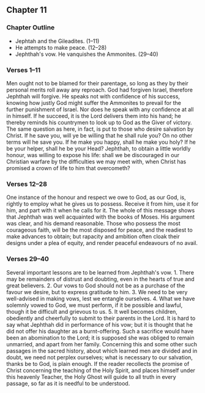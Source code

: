 ## Chapter 11

### Chapter Outline

- Jephtah and the Gileadites. (1–11)
- He attempts to make peace. (12–28)
- Jephthah's vow. He vanquishes the Ammonites. (29–40)

### Verses 1–11

Men ought not to be blamed for their parentage, so long as they by their personal merits roll away any reproach. God had forgiven Israel, therefore Jephthah will forgive. He speaks not with confidence of his success, knowing how justly God might suffer the Ammonites to prevail for the further punishment of Israel. Nor does he speak with any confidence at all in himself. If he succeed, it is the Lord delivers them into his hand; he thereby reminds his countrymen to look up to God as the Giver of victory. The same question as here, in fact, is put to those who desire salvation by Christ. If he save you, will ye be willing that he shall rule you? On no other terms will he save you. If he make you happy, shall he make you holy? If he be your helper, shall he be your Head? Jephthah, to obtain a little worldly honour, was willing to expose his life: shall we be discouraged in our Christian warfare by the difficulties we may meet with, when Christ has promised a crown of life to him that overcometh?

### Verses 12–28

One instance of the honour and respect we owe to God, as our God, is, rightly to employ what he gives us to possess. Receive it from him, use it for him, and part with it when he calls for it. The whole of this message shows that Jephthah was well acquainted with the books of Moses. His argument was clear, and his demand reasonable. Those who possess the most courageous faith, will be the most disposed for peace, and the readiest to make advances to obtain; but rapacity and ambition often cloak their designs under a plea of equity, and render peaceful endeavours of no avail.

### Verses 29–40

Several important lessons are to be learned from Jephthah's vow. 1. There may be remainders of distrust and doubting, even in the hearts of true and great believers. 2. Our vows to God should not be as a purchase of the favour we desire, but to express gratitude to him. 3. We need to be very well-advised in making vows, lest we entangle ourselves. 4. What we have solemnly vowed to God, we must perform, if it be possible and lawful, though it be difficult and grievous to us. 5. It well becomes children, obediently and cheerfully to submit to their parents in the Lord. It is hard to say what Jephthah did in performance of his vow; but it is thought that he did not offer his daughter as a burnt-offering. Such a sacrifice would have been an abomination to the Lord; it is supposed she was obliged to remain unmarried, and apart from her family. Concerning this and some other such passages in the sacred history, about which learned men are divided and in doubt, we need not perplex ourselves; what is necessary to our salvation, thanks be to God, is plain enough. If the reader recollects the promise of Christ concerning the teaching of the Holy Spirit, and places himself under this heavenly Teacher, the Holy Ghost will guide to all truth in every passage, so far as it is needful to be understood.

